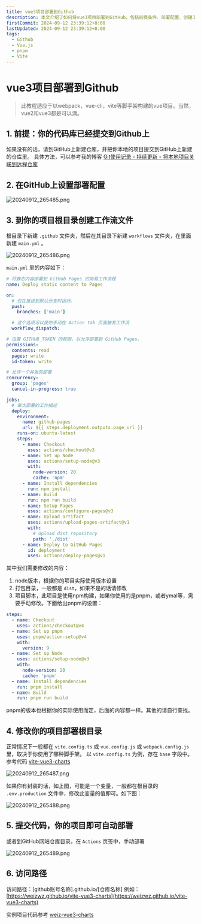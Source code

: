 ```yaml
---
title: vue3项目部署到Github
description: 本文介绍了如何将vue3项目部署到GitHub，包括前提条件、部署配置、创建工作流文件、修改项目部署根目录、提交代码和访问路径的详细步骤和方法
firstCommit: 2024-09-12 23:39:12+8:00
lastUpdated: 2024-09-12 23:39:12+8:00
tags:
  - Github
  - Vue.js
  - pnpm
  - Vite
---
```


# vue3项目部署到Github

> 此教程适应于以webpack，vue-cli，vite等脚手架构建的vue项目。当然，vue2和vue3都是可以滴。

## 1. 前提：你的代码库已经提交到Github上

如果没有的话，请到GitHub上新建仓库，并把你本地的项目提交到GitHub上新建的仓库里。
具体方法，可以参考我的博客 [Git使用记录 - 持续更新 - 将本地项目关联到远程仓库](https://weizwz.com/posts/64094821.html)

## 2. 在GitHub上设置部署配置

![20240912_265485.png](https://www.helloimg.com/i/2025/01/03/67775081f41bc.png)

## 3. 到你的项目根目录创建工作流文件

根目录下新建 `.github` 文件夹，然后在其目录下新建 `workflows` 文件夹，在里面新建 `main.yml` 。

![20240912_265486.png](https://www.helloimg.com/i/2025/01/03/6777507fed336.png)

`main.yml` 里的内容如下：

```yml
# 将静态内容部署到 GitHub Pages 的简易工作流程
name: Deploy static content to Pages

on:
  # 仅在推送到默认分支时运行。
  push:
    branches: ['main']

  # 这个选项可以使你手动在 Action tab 页面触发工作流
  workflow_dispatch:

# 设置 GITHUB_TOKEN 的权限，以允许部署到 GitHub Pages。
permissions:
  contents: read
  pages: write
  id-token: write

# 允许一个并发的部署
concurrency:
  group: 'pages'
  cancel-in-progress: true

jobs:
  # 单次部署的工作描述
  deploy:
    environment:
      name: github-pages
      url: ${{ steps.deployment.outputs.page_url }}
    runs-on: ubuntu-latest
    steps:
      - name: Checkout
        uses: actions/checkout@v3
      - name: Set up Node
        uses: actions/setup-node@v3
        with:
          node-version: 20
          cache: 'npm'
      - name: Install dependencies
        run: npm install
      - name: Build
        run: npm run build
      - name: Setup Pages
        uses: actions/configure-pages@v3
      - name: Upload artifact
        uses: actions/upload-pages-artifact@v1
        with:
          # Upload dist repository
          path: './dist'
      - name: Deploy to GitHub Pages
        id: deployment
        uses: actions/deploy-pages@v1
```

其中我们需要修改的内容：

1. node版本，根据你的项目实际使用版本设置
2. 打包目录，一般都是 `dist`，如果不是的话请修改
3. 项目脚本，此项目是使用npm构建，如果你使用的是pnpm，或者ymal等，需要手动修改。下面给出pnpm的设置：

```yml
steps:
  - name: Checkout
	uses: actions/checkout@v4
  - name: Set up pnpm
	uses: pnpm/action-setup@v4
	with:
	  version: 9
  - name: Set up Node
	uses: actions/setup-node@v3
	with:
	  node-version: 20
	  cache: 'pnpm'
  - name: Install dependencies
	run: pnpm install
  - name: Build
	run: pnpm run build
```

pnpm的版本也根据你的实际使用而定，后面的内容都一样。其他的请自行查找。

## 4. 修改你的项目部署根目录

正常情况下一般都在 `vite.config.ts` 或 `vue.config.js` 或 `webpack.config.js` 里，取决于你使用了哪种脚手架。
以 `vite.config.ts` 为例，存在 `base` 字段中。参考代码 [vite-vue3-charts](https://github.com/weizwz/vite-vue3-charts/blob/main/vite.config.ts)

![20240912_265487.png](https://www.helloimg.com/i/2025/01/03/6777507f7d2cd.png)

如果你有封装的话，如上图，可能是一个变量，一般都在根目录的 `.env.production` 文件中，修改此变量的值即可。如下图：

![20240912_265488.png](https://www.helloimg.com/i/2025/01/03/6777507fe4ea0.png)

## 5. 提交代码，你的项目即可自动部署

或者到GitHub网站仓库目录，在 `Actions` 页签中，手动部署

![20240912_265489.png](https://www.helloimg.com/i/2025/01/03/67775080ba0a0.png)

## 6. 访问路径

访问路径：[github账号名称].github.io/[仓库名称]
例如：[https://weizwz.github.io/vite-vue3-charts](https://weizwz.github.io/vite-vue3-charts)

实例项目代码参考 [weiz-vue3-charts](https://github.com/weizwz/vite-vue3-charts)

